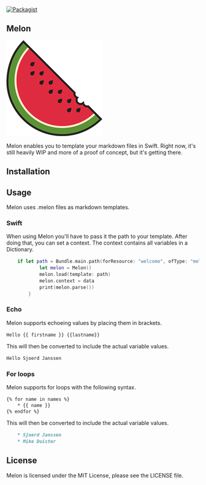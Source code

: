 [![Packagist](https://img.shields.io/packagist/l/doctrine/orm.svg)]()

## Melon

![Melon](melon.png)

Melon enables you to template your markdown files in Swift. Right now, it's still heavily WIP and more of a proof of concept, but it's getting there.

## Installation


## Usage

Melon uses .melon files as markdown templates. 

### Swift

When using Melon you'll have to pass it the path to your template. After doing that, you can set a context. The context contains all variables in a Dictionary.

```swift
    if let path = Bundle.main.path(forResource: "welcome", ofType: "melon") {
            let melon = Melon()
            melon.load(template: path)
            melon.context = data
            print(melon.parse())
        }
```

### Echo

Melon supports echoeing values by placing them in brackets.

```volt
Hello {{ firstname }} {{lastname}}
```

This will then be converted to include the actual variable values.

```markdown
Hello Sjoerd Janssen
```

### For loops

Melon supports for loops with the following syntax.

```volt
{% for name in names %}
    * {{ name }}
{% endfor %}
```

This will then be converted to include the actual variable values.

```markdown
    * Sjoerd Janssen
    * Mike Duister
```

## License

Melon is licensed under the MIT License, please see the LICENSE file.
